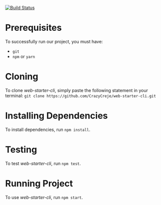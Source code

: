 [![Build Status](https://travis-ci.com/CrazyCreje/web-starter-cli.svg?branch=master)](https://travis-ci.com/CrazyCreje/web-starter-cli)
# Prerequisites

To successfully run our project, you must have:
* `git`
* `npm` or `yarn`

# Cloning

To clone *web-starter-cli*, simply paste the following statement in your terminal: 
`git clone https://github.com/CrazyCreje/web-starter-cli.git`

# Installing Dependencies

To install dependencies, run `npm install`.

# Testing

To test *web-starter-cli*, run `npm test`.

# Running Project

To use *web-starter-cli*, run `npm start`.

